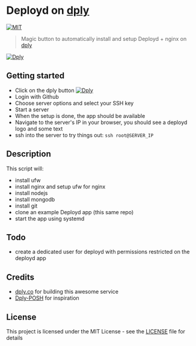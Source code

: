 # Deployd on [dply](http://dply.co)

[![MIT](https://img.shields.io/badge/license-MIT-blue.svg)](LICENSE)

> Magic button to automatically install and setup Deployd + nginx on [dply](http://dply.co)

[![Dply](https://img.shields.io/badge/dply-Try%20Deployd-green.svg)](https://dply.co/b/0xPk4KNY)

## Getting started

- Click on the dply button [![Dply](https://img.shields.io/badge/dply-Try%20Deployd-green.svg)](https://dply.co/b/0xPk4KNY)
- Login with Github
- Choose server options and select your SSH key
- Start a server
- When the setup is done, the app should be available
- Navigate to the server's IP in your browser, you should see a deployd logo and some text
- ssh into the server to try things out: `ssh root@SERVER_IP`

## Description

This script will:

- install ufw
- install nginx and setup ufw for nginx
- install nodejs
- install mongodb
- install git
- clone an example Deployd app (this same repo)
- start the app using systemd

## Todo

- create a dedicated user for deployd with permissions restricted on the deployd app

## Credits

- [dply.co](http://dply.co) for building this awesome service
- [Dply-POSH](https://github.com/beatcracker/Dply-POSH) for inspiration

## License

This project is licensed under the MIT License - see the [LICENSE](LICENSE) file for details